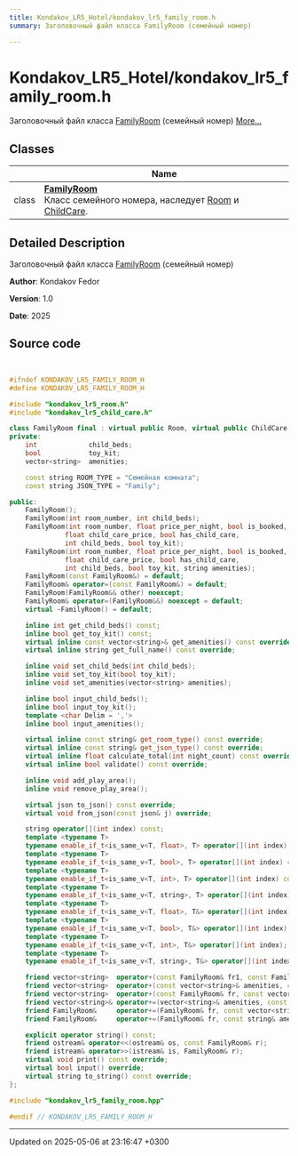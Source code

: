 ```yaml
---
title: Kondakov_LR5_Hotel/kondakov_lr5_family_room.h
summary: Заголовочный файл класса FamilyRoom (семейный номер) 

---
```


# Kondakov_LR5_Hotel/kondakov_lr5_family_room.h

Заголовочный файл класса [FamilyRoom](Classes/class_family_room.md) (семейный номер)  [More...](#detailed-description)

## Classes

|                | Name           |
| -------------- | -------------- |
| class | **[FamilyRoom](Classes/class_family_room.md)** <br>Класс семейного номера, наследует [Room]() и [ChildCare](Classes/class_child_care.md).  |

## Detailed Description

Заголовочный файл класса [FamilyRoom](Classes/class_family_room.md) (семейный номер) 

**Author**: Kondakov Fedor 

**Version**: 1.0 

**Date**: 2025 



## Source code

```cpp


#ifndef KONDAKOV_LR5_FAMILY_ROOM_H
#define KONDAKOV_LR5_FAMILY_ROOM_H

#include "kondakov_lr5_room.h"
#include "kondakov_lr5_child_care.h"

class FamilyRoom final : virtual public Room, virtual public ChildCare {
private:
    int             child_beds;  
    bool            toy_kit;     
    vector<string>  amenities;   

    const string ROOM_TYPE = "Семейная комната";  
    const string JSON_TYPE = "Family";            

public:
    FamilyRoom();
    FamilyRoom(int room_number, int child_beds);
    FamilyRoom(int room_number, float price_per_night, bool is_booked, 
              float child_care_price, bool has_child_care, 
              int child_beds, bool toy_kit);
    FamilyRoom(int room_number, float price_per_night, bool is_booked,
              float child_care_price, bool has_child_care,
              int child_beds, bool toy_kit, string amenities);
    FamilyRoom(const FamilyRoom&) = default;
    FamilyRoom& operator=(const FamilyRoom&) = default;
    FamilyRoom(FamilyRoom&& other) noexcept;
    FamilyRoom& operator=(FamilyRoom&&) noexcept = default;
    virtual ~FamilyRoom() = default;

    inline int get_child_beds() const;
    inline bool get_toy_kit() const;
    virtual inline const vector<string>& get_amenities() const override;
    virtual inline string get_full_name() const override;

    inline void set_child_beds(int child_beds);
    inline void set_toy_kit(bool toy_kit);
    inline void set_amenities(vector<string> amenities);

    inline bool input_child_beds();
    inline bool input_toy_kit();
    template <char Delim = ','>
    inline bool input_amenities();

    virtual inline const string& get_room_type() const override;
    virtual inline const string& get_json_type() const override;
    virtual inline float calculate_total(int night_count) const override;
    virtual inline bool validate() const override;

    inline void add_play_area();
    inline void remove_play_area();

    virtual json to_json() const override;
    virtual void from_json(const json& j) override;

    string operator[](int index) const;
    template <typename T>
    typename enable_if_t<is_same_v<T, float>, T> operator[](int index) const;
    template <typename T>
    typename enable_if_t<is_same_v<T, bool>, T> operator[](int index) const;
    template <typename T>
    typename enable_if_t<is_same_v<T, int>, T> operator[](int index) const;
    template <typename T>
    typename enable_if_t<is_same_v<T, string>, T> operator[](int index) const;
    template <typename T>
    typename enable_if_t<is_same_v<T, float>, T&> operator[](int index);
    template <typename T>
    typename enable_if_t<is_same_v<T, bool>, T&> operator[](int index);
    template <typename T>
    typename enable_if_t<is_same_v<T, int>, T&> operator[](int index);
    template <typename T>
    typename enable_if_t<is_same_v<T, string>, T&> operator[](int index);

    friend vector<string>  operator+(const FamilyRoom& fr1, const FamilyRoom& fr2);
    friend vector<string>  operator+(const vector<string>& amenities, const FamilyRoom& fr);
    friend vector<string>  operator+(const FamilyRoom& fr, const vector<string>& amenities);
    friend vector<string>& operator+=(vector<string>& amenities, const FamilyRoom& fr);
    friend FamilyRoom&     operator+=(FamilyRoom& fr, const vector<string>& amenities);
    friend FamilyRoom&     operator+=(FamilyRoom& fr, const string& amenities);

    explicit operator string() const;
    friend ostream& operator<<(ostream& os, const FamilyRoom& r);
    friend istream& operator>>(istream& is, FamilyRoom& r);
    virtual void print() const override;
    virtual bool input() override;
    virtual string to_string() const override;
};

#include "kondakov_lr5_family_room.hpp"

#endif // KONDAKOV_LR5_FAMILY_ROOM_H
```


-------------------------------

Updated on 2025-05-06 at 23:16:47 +0300
